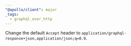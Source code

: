 ```yaml
---
"@apollo/client": major
_tags:
  - graphql_over_http
---
```


Change the default `Accept` header to `application/graphql-response+json,application/json;q=0.9`.
